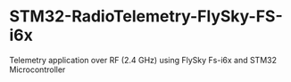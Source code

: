 # STM32-RadioTelemetry-FlySky-FS-i6x
 Telemetry application over RF (2.4 GHz) using FlySky Fs-i6x and STM32 Microcontroller

